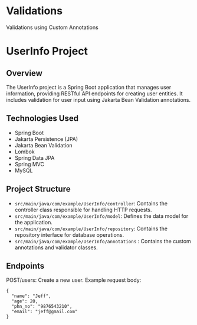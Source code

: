 # Validations
Validations using Custom Annotations

# UserInfo Project

## Overview

The UserInfo project is a Spring Boot application that manages user information, providing RESTful API endpoints for creating user entities. It includes validation for user input using Jakarta Bean Validation annotations.

## Technologies Used

- Spring Boot
- Jakarta Persistence (JPA)
- Jakarta Bean Validation
- Lombok
- Spring Data JPA
- Spring MVC
- MySQL

## Project Structure

- `src/main/java/com/example/UserInfo/controller`: Contains the controller class responsible for handling HTTP requests.
- `src/main/java/com/example/UserInfo/model`: Defines the data model for the application.
- `src/main/java/com/example/UserInfo/repository`: Contains the repository interface for database operations.
- `src/main/java/com/example/UserInfo/annotations` : Contains the custom annotations and validator classes.

## Endpoints
POST/users: Create a new user. Example request body:
```
{
  "name": "Jeff",
  "age": 20,
  "phn_no": "9876543210",
  "email": "jeff@gmail.com"
}

